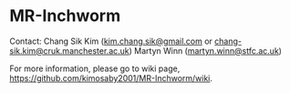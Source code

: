 MR-Inchworm
===========

Contact: Chang Sik Kim (kim.chang.sik@gmail.com or chang-sik.kim@cruk.manchester.ac.uk)
         Martyn Winn (martyn.winn@stfc.ac.uk)

For more information, please go to wiki page, https://github.com/kimosaby2001/MR-Inchworm/wiki.
